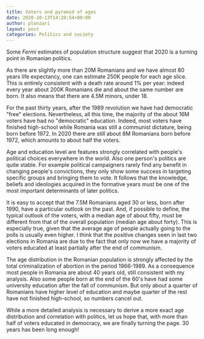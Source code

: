 ```yaml
---
title: Voters and pyramid of ages
date: 2020-10-13T14:20:54+00:00
author: plonzari
layout: post
categories: Politics and society
---
```

<p class="has-text-align-left">
  Some <em>Fermi </em>estimates of population structure suggest that 2020 is a turning point in Romanian politics.
</p>


As there are slightly more than 20M Romanians and we have almost 80 years life expectancy, one can 
estimate 250K people for each age slice. This is entirely consistent with a death rate around 1% per year: 
indeed every year about 200K Romanians die and about the same number are born. It also means that there are 4.5M minors, 
under 18.


For the past thirty years, after the 1989 revolution we have had democratic "free" elections. Nevertheless, all this 
time, the majority of the about 16M voters have had no "democratic" education. Indeed, most voters have finished 
high-school while Romania was still a communist dictature, being born before 1972. In 2020 there are still about 8M 
Romanians born before 1972, which amounts to about half the voters.

Age and education level are features strongly correlated with people's political choices everywhere in the world.
Also one person's politics are quite stable. For example political campaigners rarely find any benefit in changing 
people's convictions, they only show some success in targeting specific groups and bringing them to vote. It follows
that the knowledge, beliefs and ideologies acquired in the formative years must be one of the most important 
determinants of later politics.

It is easy to accept that the 7.5M Romanians aged 30 or less, born after 1990, have a particular outlook on the past. 
And, if possible to define, the typical outlook of the voters, with a median age of about fifty, must be different from 
that of the overall population (median age about forty). This is especially true, given that the average age of 
people actually going to the polls is usually even higher. I think that the positive changes seen in last two elections 
in Romania are due to the fact that only now we have a majority of voters educated at least partially after the end 
of communism.

The age distribution in the Romanian population is strongly affected by the total criminalization of abortion
in the period 1966-1989. As a consequence most people in Romania are about 40 years old, still consistent with 
my analysis. Also some people born at the end of the 60's have had some university education after the fall of 
communism. But only about a quarter of Romanians have higher level of education and maybe quarter of the rest 
have not finished high-school, so numbers cancel out.

While a more detailed analysis is necessary to derive a more exact age distribution and correlation with politics, 
let us hope that, with more than half of voters educated in democracy, 
we are finally turning the page. 30 years has been long enough!
